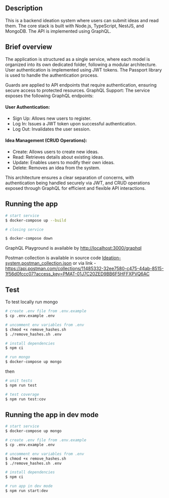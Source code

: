


## Description

This is a backend ideation system where users can submit ideas and read them. The core stack is built with Node.js, TypeScript, NestJS, and MongoDB. The API is implemented using GraphQL.

## Brief overview

The application is structured as a single service, where each model is organized into its own dedicated folder, following a modular architecture.
User authentication is implemented using JWT tokens.
The Passport library is used to handle the authentication process.

Guards are applied to API endpoints that require authentication, ensuring secure access to protected resources.
GraphQL Support:
The service exposes the following GraphQL endpoints:

#### User Authentication:

* Sign Up: Allows new users to register.
* Log In: Issues a JWT token upon successful authentication.
* Log Out: Invalidates the user session.

#### Idea Management (CRUD Operations):

* Create: Allows users to create new ideas.
* Read: Retrieves details about existing ideas.
* Update: Enables users to modify their own ideas.
* Delete: Removes an idea from the system.

This architecture ensures a clear separation of concerns, with authentication being handled securely via JWT, and CRUD operations exposed through GraphQL for efficient and flexible API interactions.

## Running the app

```bash
# start service
$ docker-compose up --build

# closing service

$ docker-compose down
```

GraphQL Playground is available by [http://localhost:3000/graphql](http://localhost:3000/graphql)

Postman collection is available in source code [Ideation-system.postman_collection.json](Ideation-system.postman_collection.json)
or via link - https://api.postman.com/collections/11485332-32ee7580-c475-44ab-8515-1f56d0fccc07?access_key=PMAT-01J7C20ZED9BB6F5HFFXPVQ6AC

## Test

To test locally run mongo 

```bash
# create .env file from .env.example
$ cp .env.example .env

# uncomment env variables from .env
$ chmod +x remove_hashes.sh
$ ./remove_hashes.sh .env 

# install dependencies
$ npm ci

# run mongo
$ docker-compose up mongo
```
then

```bash
# unit tests
$ npm run test

# test coverage
$ npm run test:cov
```

## Running the app in dev mode

```bash
# start service
$ docker-compose up mongo

# create .env file from .env.example
$ cp .env.example .env

# uncomment env variables from .env
$ chmod +x remove_hashes.sh
$ ./remove_hashes.sh .env 

# install dependencies
$ npm ci

# run app in dev mode 
$ npm run start:dev
```